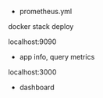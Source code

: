 - prometheus.yml

docker stack deploy

localhost:9090

- app info, query metrics

localhost:3000

- dashboard
